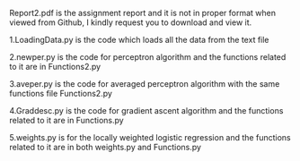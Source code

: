 Report2.pdf is the assignment report and it is not in proper format when viewed from Github, I kindly request you to download and view it.

1.LoadingData.py is the code which loads all the data from the text file

2.newper.py is the code for perceptron algorithm and the functions related to it are in Functions2.py

3.aveper.py is the code for averaged perceptron algorithm with the same functions file Functions2.py

4.Graddesc.py is the code for gradient ascent algorithm and the functions related to it are in Functions.py

5.weights.py is for the locally weighted logistic regression and the functions related to it are in both weights.py and Functions.py

